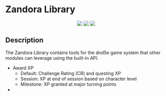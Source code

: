 <h1>Zandora Library</h1>
<div style="text-align:center;">
 <!-- [START BADGES] -->
 <img src="https://img.shields.io/badge/dynamic/json?style=for-the-badge&color=blue&label=Version&query=version&url=https%3A%2F%2Fraw.githubusercontent.com%2Fdarkwon%2Fzandora-lib%2Fmain%2Fmodule.json" />
 <img src="https://img.shields.io/badge/dynamic/json?style=for-the-badge&color=red&label=FoundryVTT&query=compatibleCoreVersion&url=https%3A%2F%2Fraw.githubusercontent.com%2Fdarkwon%2Fzandora-lib%2Fmain%2Fmodule.json" />
 <img src="https://img.shields.io/badge/dynamic/json?style=for-the-badge&color=orange&label=System&query=system&url=https%3A%2F%2Fraw.githubusercontent.com%2Fdarkwon%2Fzandora-lib%2Fmain%2Fmodule.json" />
<!-- [END BADGES] -->
</div>
<h2>Description</h2>
<div>
    The Zandora Library contains tools for the dnd5e game system that other modules can leverage using the built-in API. 

<ul>
    <li>Award XP
        <ul>
            <li>Default: Challenge Rating (CR) and questing XP</li>
            <li>Session: XP at end of session based on character level</li>
            <li>Milestone: XP granted at major turning points</li>
        </ul>
    </li>
    <li></li>
</ul>
</div>

